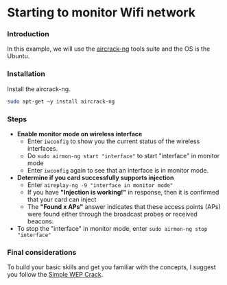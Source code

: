 # Starting to monitor Wifi network

### Introduction

In this example, we will use the [aircrack-ng] tools suite and the OS is the Ubuntu.

### Installation

Install the aircrack-ng.

```sh
sudo apt-get –y install aircrack-ng
```

### Steps

* **Enable monitor mode on wireless interface**  
  * Enter `iwconfig` to show you the current status of the wireless interfaces.  
  * Do  `sudo airmon-ng start "interface"` to start "interface" in monitor mode  
  * Enter `iwconfig` again to see that an interface is in monitor mode.  
* **Determine if you card successfully supports injection**  
  * Enter `aireplay-ng -9 "interface in monitor mode"`  
  * If you have **"Injection is working!"** in response, then it is confirmed that your card can inject  
  * The **"Found x APs"** answer indicates that these access points (APs) were found either through the broadcast probes or received beacons.  
* To stop the "interface" in monitor mode, enter `sudo airmon-ng stop "interface"`  

### Final considerations

To build your basic skills and get you familiar with the concepts, I suggest you follow the [Simple WEP Crack].

[//]: # (References)

   [aircrack-ng]: <https://aircrack-ng.org/>
   [Simple WEP Crack]: <https://aircrack-ng.org/doku.php?id=simple_wep_crack>
